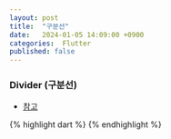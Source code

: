 ```yaml
---
layout: post
title:  "구분선"
date:   2024-01-05 14:09:00 +0900
categories:  Flutter
published: false
---
```


### Divider (구분선)

- [참고]()

{% highlight dart %}
{% endhighlight %}